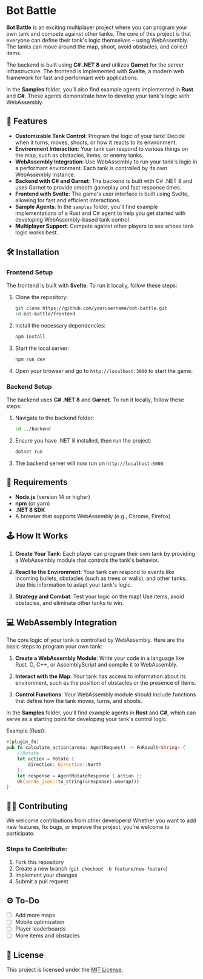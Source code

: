 
# Bot Battle

**Bot Battle** is an exciting multiplayer project where you can program your own tank and compete against other tanks. The core of this project is that everyone can define their tank's logic themselves – using WebAssembly. The tanks can move around the map, shoot, avoid obstacles, and collect items.

The backend is built using **C# .NET 8** and utilizes **Garnet** for the server infrastructure. The frontend is implemented with **Svelte**, a modern web framework for fast and performant web applications.

In the **Samples** folder, you'll also find example agents implemented in **Rust** and **C#**. These agents demonstrate how to develop your tank's logic with WebAssembly.

## 🚀 Features

- **Customizable Tank Control**: Program the logic of your tank! Decide when it turns, moves, shoots, or how it reacts to its environment.
- **Environment Interaction**: Your tank can respond to various things on the map, such as obstacles, items, or enemy tanks.
- **WebAssembly Integration**: Use WebAssembly to run your tank's logic in a performant environment. Each tank is controlled by its own WebAssembly instance.
- **Backend with C# and Garnet**: The backend is built with C# .NET 8 and uses Garnet to provide smooth gameplay and fast response times.
- **Frontend with Svelte**: The game's user interface is built using Svelte, allowing for fast and efficient interactions.
- **Sample Agents**: In the `samples` folder, you'll find example implementations of a Rust and C# agent to help you get started with developing WebAssembly-based tank control.
- **Multiplayer Support**: Compete against other players to see whose tank logic works best.

## 🛠 Installation

### Frontend Setup

The frontend is built with **Svelte**. To run it locally, follow these steps:

1. Clone the repository:
    ```bash
    git clone https://github.com/yourusername/bot-battle.git
    cd bot-battle/frontend
    ```

2. Install the necessary dependencies:
    ```bash
    npm install
    ```

3. Start the local server:
    ```bash
    npm run dev
    ```

4. Open your browser and go to `http://localhost:3000` to start the game.

### Backend Setup

The backend uses **C# .NET 8** and **Garnet**. To run it locally, follow these steps:

1. Navigate to the backend folder:
    ```bash
    cd ../backend
    ```

2. Ensure you have .NET 8 installed, then run the project:
    ```bash
    dotnet run
    ```

3. The backend server will now run on `http://localhost:5000`.

## 🔧 Requirements

- **Node.js** (version 14 or higher)
- **npm** (or yarn)
- **.NET 8 SDK**
- A browser that supports WebAssembly (e.g., Chrome, Firefox)

## 🕹 How It Works

1. **Create Your Tank**: Each player can program their own tank by providing a WebAssembly module that controls the tank's behavior.
   
2. **React to the Environment**: Your tank can respond to events like incoming bullets, obstacles (such as trees or walls), and other tanks. Use this information to adapt your tank's logic.

3. **Strategy and Combat**: Test your logic on the map! Use items, avoid obstacles, and eliminate other tanks to win.

## 💻 WebAssembly Integration

The core logic of your tank is controlled by WebAssembly. Here are the basic steps to program your own tank:

1. **Create a WebAssembly Module**: Write your code in a language like Rust, C, C++, or AssemblyScript and compile it to WebAssembly.

2. **Interact with the Map**: Your tank has access to information about its environment, such as the position of obstacles or the presence of items.

3. **Control Functions**: Your WebAssembly module should include functions that define how the tank moves, turns, and shoots.

In the **Samples** folder, you'll find example agents in **Rust** and **C#**, which can serve as a starting point for developing your tank's control logic.

Example (Rust):
```rust
#[plugin_fn]
pub fn calculate_action(arena: AgentRequest) -> FnResult<String> {
    //Rotate    
    let action = Rotate {
        direction: Direction::North
    };
    let response = AgentRotateResponse { action };
    Ok(serde_json::to_string(&response).unwrap())
}
```

## 🧑‍💻 Contributing

We welcome contributions from other developers! Whether you want to add new features, fix bugs, or improve the project, you're welcome to participate.

### Steps to Contribute:

1. Fork this repository
2. Create a new branch (`git checkout -b feature/new-feature`)
3. Implement your changes
4. Submit a pull request

## ⚙️ To-Do

- [ ] Add more maps
- [ ] Mobile optimization
- [ ] Player leaderboards
- [ ] More items and obstacles

## 📄 License

This project is licensed under the [MIT License](LICENSE).
